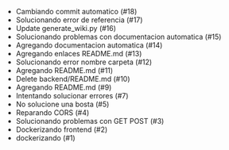 - Cambiando commit automatico (#18)
- Solucionando error de referencia (#17)
- Update generate_wiki.py (#16)
- Solucionando problemas con documentacion automatica (#15)
- Agregando documentacion automatica (#14)
- Agregando enlaces README.md (#13)
- Solucionando error nombre carpeta (#12)
- Agregando README.md (#11)
- Delete backend/README.md (#10)
- Agregando README.md (#9)
- Intentando solucionar errores (#7)
- No solucione una bosta (#5)
- Reparando CORS (#4)
- Solucionando problemas con GET POST (#3)
- Dockerizando frontend (#2)
- dockerizando (#1)
